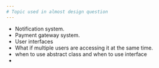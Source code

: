 ```yaml
---
# Topic used in almost design question
---
```

- Notification system.
- Payment gateway system.
- User interfaces
- What if multiple users are accessing it at the same time.
- when to use abstract class and when to use interface
- 